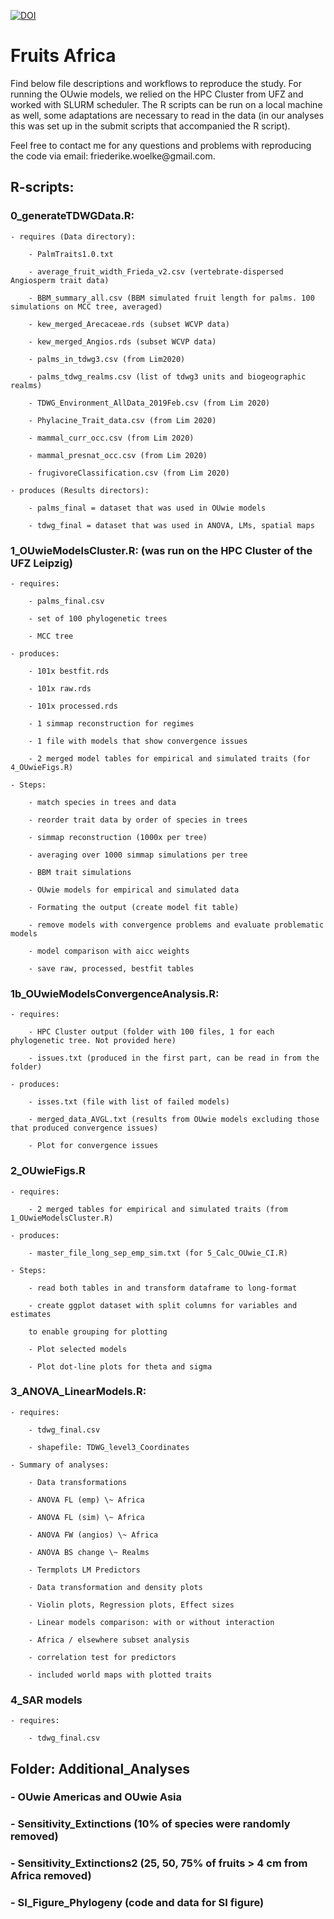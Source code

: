 [![DOI](https://zenodo.org/badge/530601080.svg)](https://doi.org/10.5281/zenodo.16311862)
# Fruits Africa

Find below file descriptions and workflows to reproduce the study. For running the OUwie models, we relied on the HPC Cluster from UFZ and worked with SLURM scheduler. The R scripts can be run on a local machine as well, some adaptations are necessary to read in the data (in our analyses this was set up in the submit scripts that accompanied the R script).

Feel free to contact me for any questions and problems with reproducing the code via email: friederike.woelke\@gmail.com.

## R-scripts:

### 0_generateTDWGData.R:

	- requires (Data directory):

		- PalmTraits1.0.txt

		- average_fruit_width_Frieda_v2.csv (vertebrate-dispersed Angiosperm trait data)

		- BBM_summary_all.csv (BBM simulated fruit length for palms. 100 simulations on MCC tree, averaged)

		- kew_merged_Arecaceae.rds (subset WCVP data)

		- kew_merged_Angios.rds (subset WCVP data)

		- palms_in_tdwg3.csv (from Lim2020)

		- palms_tdwg_realms.csv (list of tdwg3 units and biogeographic realms)

		- TDWG_Environment_AllData_2019Feb.csv (from Lim 2020)

		- Phylacine_Trait_data.csv (from Lim 2020)

		- mammal_curr_occ.csv (from Lim 2020)

		- mammal_presnat_occ.csv (from Lim 2020)

		- frugivoreClassification.csv (from Lim 2020)

	- produces (Results directors):

		- palms_final = dataset that was used in OUwie models

		- tdwg_final = dataset that was used in ANOVA, LMs, spatial maps

### 1_OUwieModelsCluster.R: (was run on the HPC Cluster of the UFZ Leipzig)

	- requires:

		- palms_final.csv

		- set of 100 phylogenetic trees

		- MCC tree

	- produces:

		- 101x bestfit.rds

		- 101x raw.rds

		- 101x processed.rds

		- 1 simmap reconstruction for regimes

		- 1 file with models that show convergence issues

		- 2 merged model tables for empirical and simulated traits (for 4_OUwieFigs.R)

	- Steps:

		- match species in trees and data

		- reorder trait data by order of species in trees

		- simmap reconstruction (1000x per tree)

		- averaging over 1000 simmap simulations per tree

		- BBM trait simulations

		- OUwie models for empirical and simulated data

		- Formating the output (create model fit table)

		- remove models with convergence problems and evaluate problematic models

		- model comparison with aicc weights

		- save raw, processed, bestfit tables

### 1b_OUwieModelsConvergenceAnalysis.R: 

	- requires:

		- HPC Cluster output (folder with 100 files, 1 for each phylogenetic tree. Not provided here)

		- issues.txt (produced in the first part, can be read in from the folder)

	- produces:

		- isses.txt (file with list of failed models)

		- merged_data_AVGL.txt (results from OUwie models excluding those that produced convergence issues)

		- Plot for convergence issues

### 2_OUwieFigs.R

	- requires:

		- 2 merged tables for empirical and simulated traits (from 1_OUwieModelsCluster.R)

	- produces:

		- master_file_long_sep_emp_sim.txt (for 5_Calc_OUwie_CI.R)

	- Steps:

		- read both tables in and transform dataframe to long-format

		- create ggplot dataset with split columns for variables and estimates

		to enable grouping for plotting

		- Plot selected models

		- Plot dot-line plots for theta and sigma

### 3_ANOVA_LinearModels.R:

	- requires:

		- tdwg_final.csv

		- shapefile: TDWG_level3_Coordinates

	- Summary of analyses:

		- Data transformations

		- ANOVA FL (emp) \~ Africa

		- ANOVA FL (sim) \~ Africa

		- ANOVA FW (angios) \~ Africa

		- ANOVA BS change \~ Realms

		- Termplots LM Predictors

		- Data transformation and density plots

		- Violin plots, Regression plots, Effect sizes

		- Linear models comparison: with or without interaction

		- Africa / elsewhere subset analysis

		- correlation test for predictors

		- included world maps with plotted traits

### 4_SAR models

	- requires:

		- tdwg_final.csv

## Folder: Additional_Analyses

### 	- OUwie Americas and OUwie Asia

### 	- Sensitivity_Extinctions (10% of species were randomly removed)

### 	- Sensitivity_Extinctions2 (25, 50, 75% of fruits \> 4 cm from Africa removed)

### 	- SI_Figure_Phylogeny (code and data for SI figure)

##  
